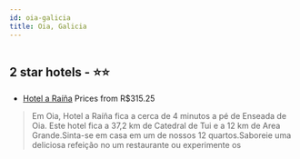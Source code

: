 ```yaml
---
id: oia-galicia
title: Oia, Galicia
---
```


<center><img src="https://i.travelapi.com/hotels/24000000/23940000/23931600/23931529/c1739ce4_z.jpg" alt="" /></center>


##  2 star hotels - ⭐️⭐️

-    [Hotel a Raíña](https://www.hurb.com/br/aud/https://www.hurb.com/br/hotels/oia/hotel-a-raina-HT-0YZY?cmp=18055) Prices from R$315.25
   > Em Oia, Hotel a Raíña fica a cerca de 4 minutos a pé de Enseada de Oia.  Este hotel fica a 37,2 km de Catedral de Tui e a 12 km de Area Grande.Sinta-se em casa em um de nossos 12 quartos.Saboreie uma deliciosa refeição no um restaurante ou experimente os 
